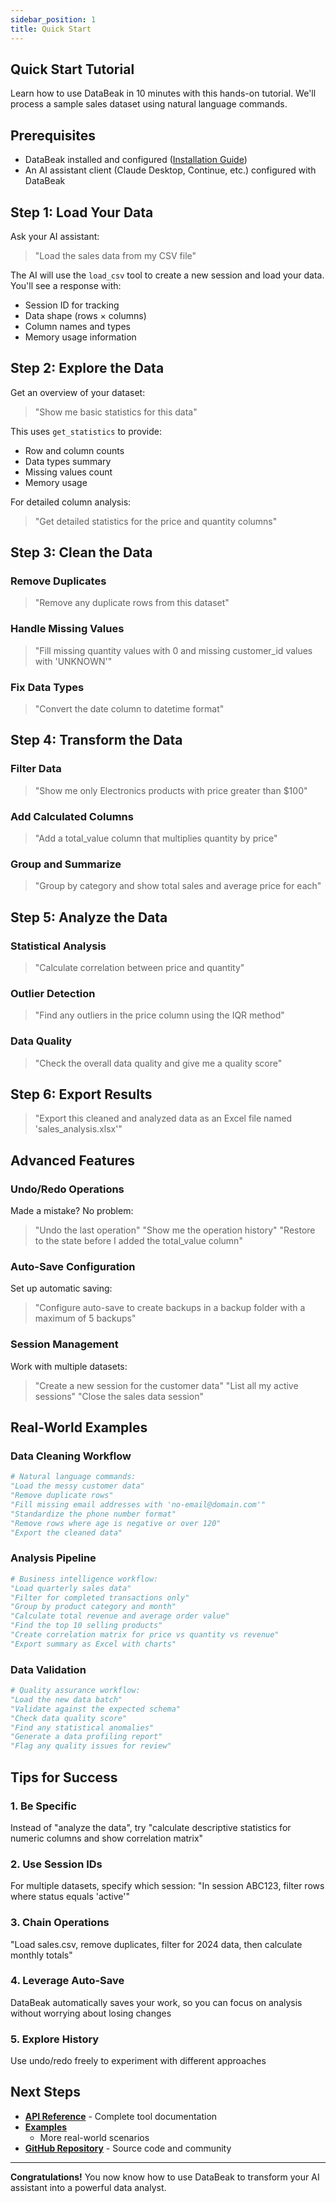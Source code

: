 ```yaml
---
sidebar_position: 1
title: Quick Start
---
```


## Quick Start Tutorial

Learn how to use DataBeak in 10 minutes with this hands-on tutorial.
We'll process a sample sales dataset using natural language commands.

## Prerequisites

- DataBeak installed and configured ([Installation Guide](../installation))
- An AI assistant client (Claude Desktop, Continue, etc.) configured with
  DataBeak

## Step 1: Load Your Data

Ask your AI assistant:

> "Load the sales data from my CSV file"

The AI will use the `load_csv` tool to create a new session and load your data.
You'll see a response with:

- Session ID for tracking
- Data shape (rows × columns)
- Column names and types
- Memory usage information

## Step 2: Explore the Data

Get an overview of your dataset:

> "Show me basic statistics for this data"

This uses `get_statistics` to provide:

- Row and column counts
- Data types summary
- Missing values count
- Memory usage

For detailed column analysis:

> "Get detailed statistics for the price and quantity columns"

## Step 3: Clean the Data

### Remove Duplicates
>
> "Remove any duplicate rows from this dataset"

### Handle Missing Values
>
> "Fill missing quantity values with 0 and missing customer_id values
> with 'UNKNOWN'"

### Fix Data Types
>
> "Convert the date column to datetime format"

## Step 4: Transform the Data

### Filter Data
>
> "Show me only Electronics products with price greater than $100"

### Add Calculated Columns
>
> "Add a total_value column that multiplies quantity by price"

### Group and Summarize
>
> "Group by category and show total sales and average price for each"

## Step 5: Analyze the Data

### Statistical Analysis
>
> "Calculate correlation between price and quantity"

### Outlier Detection
>
> "Find any outliers in the price column using the IQR method"

### Data Quality
>
> "Check the overall data quality and give me a quality score"

## Step 6: Export Results

> "Export this cleaned and analyzed data as an Excel file named 'sales_analysis.xlsx'"

## Advanced Features

### Undo/Redo Operations

Made a mistake? No problem:

> "Undo the last operation"
> "Show me the operation history"
> "Restore to the state before I added the total_value column"

### Auto-Save Configuration

Set up automatic saving:

> "Configure auto-save to create backups in a backup folder with a
> maximum of 5 backups"

### Session Management

Work with multiple datasets:

> "Create a new session for the customer data"
> "List all my active sessions"
> "Close the sales data session"

## Real-World Examples

### Data Cleaning Workflow

```python
# Natural language commands:
"Load the messy customer data"
"Remove duplicate rows"
"Fill missing email addresses with 'no-email@domain.com'"
"Standardize the phone number format"
"Remove rows where age is negative or over 120"
"Export the cleaned data"
```

### Analysis Pipeline

```python
# Business intelligence workflow:
"Load quarterly sales data"
"Filter for completed transactions only"
"Group by product category and month"
"Calculate total revenue and average order value"
"Find the top 10 selling products"
"Create correlation matrix for price vs quantity vs revenue"
"Export summary as Excel with charts"
```

### Data Validation

```python
# Quality assurance workflow:
"Load the new data batch"
"Validate against the expected schema"
"Check data quality score"
"Find any statistical anomalies"
"Generate a data profiling report"
"Flag any quality issues for review"
```

## Tips for Success

### 1. **Be Specific**

Instead of "analyze the data", try "calculate descriptive statistics for
numeric columns and show correlation matrix"

### 2. **Use Session IDs**

For multiple datasets, specify which session: "In session ABC123, filter
rows where status equals 'active'"

### 3. **Chain Operations**

"Load sales.csv, remove duplicates, filter for 2024 data, then calculate
monthly totals"

### 4. **Leverage Auto-Save**

DataBeak automatically saves your work, so you can focus on analysis
without worrying about losing changes

### 5. **Explore History**

Use undo/redo freely to experiment with different approaches

## Next Steps

- **[API Reference](../api/overview)** - Complete tool documentation
- **[Examples](https://github.com/jonpspri/csv-editor/tree/main/examples)**
  - More real-world scenarios
- **[GitHub Repository](https://github.com/jonpspri/csv-editor)** - Source
  code and community

---

**Congratulations!** You now know how to use DataBeak to transform your
AI assistant into a powerful data analyst.

